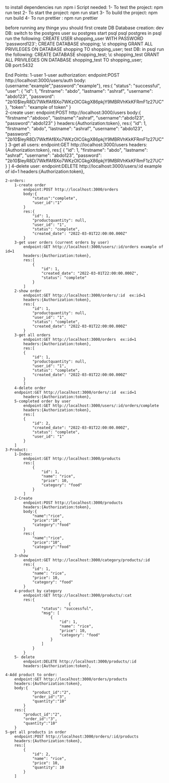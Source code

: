 to install dependencies run :npm i
Script needed:
    1- To test the project: npm run test
    2- To start the project: npm run start
    3- To build the project: npm run build
    4- To run prettier : npm run prettier
    
before running any thinge you should first create DB
Database creation:
dev DB:
    switch to the postgres user su postgres
    start psql psql postgres
    in psql run the following:
    CREATE USER shopping_user WITH PASSWORD 'password123';
    CREATE DATABASE shopping;
    \c shopping
    GRANT ALL PRIVILEGES ON DATABASE shopping TO shopping_user;
test DB:
    in psql run the following:
    CREATE DATABASE shopping_test;
    \c shopping_test
    GRANT ALL PRIVILEGES ON DATABASE shopping_test TO shopping_user;  
DB port:5432

End Points:
    1-user
        1-user authorization:
            endpoint:POST http://localhost:3000/users/auth
            body:{username:"example","password":"example"},
            res:{
            "status": "successful",
            "user": {
                "id": 1,
                "firstname": "abdo",
                "lastname": "ashraf",
                "username": "abdo123",
                "password": "$2b$10$IeyR8D/7WkffAf8Xo7WKzOlCGkgX86pkjY9MBRVhKkKFRmF1z27UC"
            },
            "token": "example of token"
            }  
        2-create user:
            endpoint:POST http://localhost:3000/users
            body:{
            "firstname":"abdooo",
            "lastname":"ashraf",
            "username":"abdo123",
            "password":"abdo123"
            }
            headers:{Authorization:token},
            res:{
            "id": 1,
            "firstname": "abdo",
            "lastname": "ashraf",
            "username": "abdo123",
            "password": "$2b$10$IeyR8D/7WkffAf8Xo7WKzOlCGkgX86pkjY9MBRVhKkKFRmF1z27UC"
            }
        3-get all users:
            endpoint:GET http://localhost:3000/users
            headers:{Authorization:token},
            res:[
            {
                "id": 1,
                "firstname": "abdo",
                "lastname": "ashraf",
                "username": "abdo123",
                "password": "$2b$10$IeyR8D/7WkffAf8Xo7WKzOlCGkgX86pkjY9MBRVhKkKFRmF1z27UC"
            }
            ]
        4-delete user:
            endpoint:DELETE http://localhost:3000/users/:id  example of id=1
            headers:{Authorization:token},

    2-orders:
        1-create order
            endpoint:POST http://localhost:3000/orders
            body:{
                "status":"complete",
                "user_id":"1"
            }
            res:{
                "id": 1,
                "productquantity": null,
                "user_id": "1",
                "status": "complete",
                "created_date": "2022-03-01T22:00:00.000Z"
            }
        3-get user orders (current orders by user)
            endpoint:GET http://localhost:3000/users/:id/orders example of id=1
            headers:{Authorization:token},
            res:[
                {
                    "id": 1,
                    "created_date": "2022-03-01T22:00:00.000Z",
                    "status": "complete"
                }
            ]
        2-show order
            endpoint:GET http://localhost:3000/orders/:id  ex:id=1
            headers:{Authorization:token},
            res:{
                "id": 1,
                "productquantity": null,
                "user_id": "1",
                "status": "complete",
                "created_date": "2022-03-01T22:00:00.000Z"
            }
        3-get all orders
            endpoint:GET http://localhost:3000/orders  ex:id=1
            headers:{Authorization:token},
            res:[
            {
                "id": 1,
                "productquantity": null,
                "user_id": "1",
                "status": "complete",
                "created_date": "2022-03-01T22:00:00.000Z"
            }
            ]
        4-delete order
        endpoint:GET http://localhost:3000/orders/:id  ex:id=1
            headers:{Authorization:token},
        5-completed order by user
            endpoint:GET http://localhost:3000/users/:id/orders/complete
            headers:{Authorization:token},
            res:[
            {
                "id": 2,
                "created_date": "2022-03-01T22:00:00.000Z",
                "status": "complete",
                "user_id": "1"
            }
        ]
    3-Product:
        1-Index:
            endpoint:GET http://localhost:3000/products
            res:[
                {
                    "id": 1,
                    "name": "rice",
                    "price": 10,
                    "category": "food"
                }
            ]
        2-Create
            endpoint:POST http://localhost:3000/products
            headers:{Authorization:token},
            body:{
                "name":"rice",
                "price":"10",
                "category":"food"
            }
            res:{
                "name":"rice",
                "price":"10",
                "category":"food"
            }
        3-show 
            endpoint:GET http://localhost:3000/category/products/:id
            res:{
                "id": 1,
                "name": "rice",
                "price": 10,
                "category": "food"
            }
        4-product by category
            endpoint:GET http://localhost:3000/products/:cat
            res:{
                                {
                    "status": "successful",
                    "msg": [
                        {
                            "id": 1,
                            "name": "rice",
                            "price": 10,
                            "category": "food"
                        }
                    ]
                }
            }
        5- delete
            endpoint:DELETE http://localhost:3000/products/:id
            headers:{Authorization:token},
    
    4-Add product to order:
        endpoint:GET http://localhost:3000/orders/products
        headers:{Authorization:token},
        body:{
                "product_id":"2",
                "order_id":"3",
                "quantity":"10"
            }
        res:{
            "product_id":"2",
            "order_id":"3",
            "quantity":"10"
        }
    5-get all products in order
        endpoint:POST http://localhost:3000/orders/:id/products
        headers:{Authorization:token},
        res:[
            {
                "id": 2,
                "name": "rice",
                "price": 10,
                "quantity": 10
            }
        ]


            
